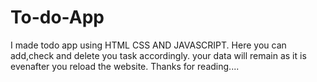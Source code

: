 # To-do-App
I made todo app using HTML CSS AND JAVASCRIPT.
Here you can add,check and delete you task accordingly.
your data will remain as it is evenafter you reload the website.
Thanks for reading....
